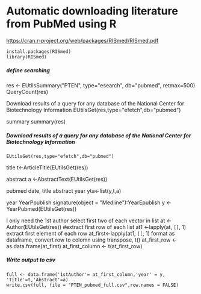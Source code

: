 # Automatic downloading literature from PubMed using R
https://cran.r-project.org/web/packages/RISmed/RISmed.pdf

    install.packages(RISmed)
    library(RISmed)
    
##### define searching 
res <- EUtilsSummary("PTEN", type="esearch", db="pubmed", retmax=500)
    QueryCount(res) 

Download results of a query for any database of the National Center for Biotechnology Information
    EUtilsGet(res,type="efetch",db="pubmed")

summary
    summary(res)

##### Download results of a query for any database of the National Center for Biotechnology Information
    EUtilsGet(res,type="efetch",db="pubmed")

title
    t<-ArticleTitle(EUtilsGet(res))

abstract
    a <-AbstractText(EUtilsGet(res))
    
pubmed date, title abstract year
    yta<-list(y,t,a)
    
year YearPpublish signature(object = "Medline"):YearEpublish
    y <- YearPubmed(EUtilsGet(res))

I only need the 1st author 
select first two of each vector in list
    at <- Author(EUtilsGet(res))
#extract first row of each list
    at1 <-lapply(at, `[[`, 1)
extract first element of each row
    at_first<-lapply(at1, `[[`, 1)
format as dataframe, convert row to colomn using transpose, t()
    at_first_row <- as.data.frame(at_first)
    at_first_column <- t(at_first_row)                              



##### Write output to csv
    full <- data.frame('1stAuthor'= at_first_column,'year' = y, 'Title'=t,'Abstract'=a)
    write.csv(full, file = "PTEN_pubmed_full.csv",row.names = FALSE)
